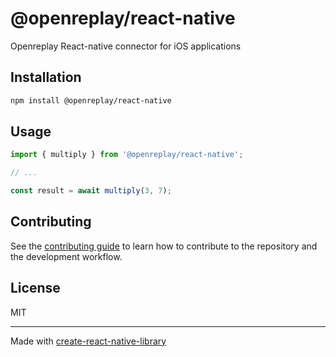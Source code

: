# @openreplay/react-native

Openreplay React-native connector for iOS applications

## Installation

```sh
npm install @openreplay/react-native
```

## Usage

```js
import { multiply } from '@openreplay/react-native';

// ...

const result = await multiply(3, 7);
```

## Contributing

See the [contributing guide](CONTRIBUTING.md) to learn how to contribute to the repository and the development workflow.

## License

MIT

---

Made with [create-react-native-library](https://github.com/callstack/react-native-builder-bob)
